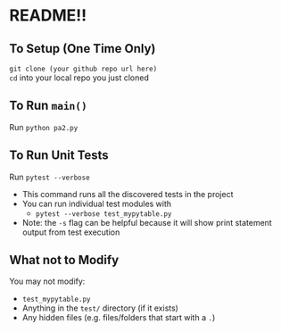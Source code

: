 # README!!

## To Setup (One Time Only)
`git clone (your github repo url here)`  
`cd` into your local repo you just cloned 

## To Run `main()`
Run `python pa2.py`

## To Run Unit Tests
Run `pytest --verbose`
* This command runs all the discovered tests in the project
* You can run individual test modules with
    * `pytest --verbose test_mypytable.py`
* Note: the `-s` flag can be helpful because it will show print statement output from test execution

## What not to Modify
You may not modify:
* `test_mypytable.py`
* Anything in the `test/` directory (if it exists)
* Any hidden files (e.g. files/folders that start with a `.`)